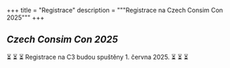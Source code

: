 +++
title = "Registrace"
description = """Registrace na Czech Consim Con 2025"""
+++

## _Czech Consim Con 2025_

⏳ ⏳ ⏳  Registrace na C3 budou spuštěny 1. června 2025. ⏳ ⏳ ⏳
